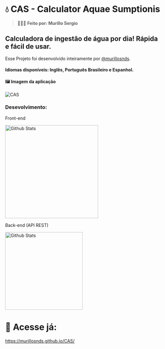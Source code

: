 # 💧 CAS - Calculator Aquae Sumptionis 

> 👨🏻‍💻 **Feito por: Murillo Sergio**

## Calculadora de ingestão de água por dia! Rápida e fácil de usar.

<p>Esse Projeto foi desenvolvido inteiramente por <a href="https://github.com/murillosnds" target="_blank" rel="noopener noreferrer">@murillosnds</a>.

#### Idiomas disponíveis: Inglês, Português Brasileiro e Espanhol. 

#### 🖼️ Imagem da aplicação
![CAS](https://i.imgur.com/QWh8Jeg.png)

### Desevolvimento:

<p>Front-end</p>

<img src="https://skillicons.dev/icons?i=html,css,js,react&theme=dark" alt="Github Stats" width="300px" />

<p>Back-end (API REST)</p>

<img src="https://skillicons.dev/icons?i=python,flask,git&theme=dark" alt="Github Stats" width="250px" />

# 🚀 Acesse já:
https://murillosnds.github.io/CAS/

